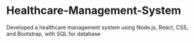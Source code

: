 # Healthcare-Management-System
Developed a healthcare management system using Node.js, React, CSS, and Bootstrap, with SQL for database
